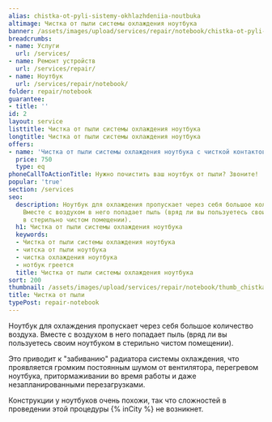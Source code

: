 ```yaml
---
alias: chistka-ot-pyli-sistemy-okhlazhdeniia-noutbuka
altimage: Чистка от пыли системы охлаждения ноутбука
banner: /assets/images/upload/services/repair/notebook/chistka-ot-pyli-sistemy-okhlazhdeniia-noutbuka.jpg
breadcrumbs:
- name: Услуги
  url: /services/
- name: Ремонт устройств
  url: /services/repair/
- name: Ноутбук
  url: /services/repair/notebook/
folder: repair/notebook
guarantee:
- title: ''
id: 2
layout: service
listtitle: Чистка от пыли системы охлаждения ноутбука
longtitle: Чистка от пыли системы охлаждения ноутбука
offers:
- name: 'Чистка от пыли системы охлаждения ноутбука с чисткой контактов от окислов '
  price: 750
  type: eq
phoneCallToActionTitle: Нужно почистить ваш ноутбук от пыли? Звоните!
popular: 'true'
section: /services
seo:
  description: Ноутбук для охлаждения пропускает через себя большое количество воздуха.
    Вместе с воздухом в него попадает пыль (вряд ли вы пользуетесь своим ноутбуком
    в стерильно чистом помещении).
  h1: Чистка от пыли системы охлаждения ноутбука
  keywords:
  - Чистка от пыли системы охлаждения ноутбука
  - читска от пыли ноутбука
  - чистка охлаждения ноутбука
  - нотбук греется
  title: Чистка от пыли системы охлаждения ноутбука
sort: 200
thumbnail: /assets/images/upload/services/repair/notebook/thumb_chistka-ot-pyli-sistemy-okhlazhdeniia-noutbuka.jpg
title: Чистка от пыли
typePost: repair-notebook
---
```

Ноутбук для охлаждения пропускает через себя большое количество воздуха. Вместе с воздухом в него попадает пыль (вряд ли вы пользуетесь своим ноутбуком в стерильно чистом помещении).

Это приводит к "забиванию" радиатора системы охлаждения, что проявляется громким постоянным шумом от вентилятора, перегревом ноутбука, притормаживании во время работы и даже незапланированными перезагрузками.

Конструкции у ноутбуков очень похожи, так что сложностей в проведении этой процедуры {% inCity %} не возникнет.